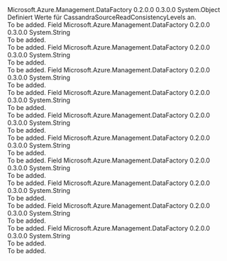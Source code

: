 <Type Name="CassandraSourceReadConsistencyLevels" FullName="Microsoft.Azure.Management.DataFactory.Models.CassandraSourceReadConsistencyLevels">
  <TypeSignature Language="C#" Value="public static class CassandraSourceReadConsistencyLevels" />
  <TypeSignature Language="ILAsm" Value=".class public auto ansi abstract sealed beforefieldinit CassandraSourceReadConsistencyLevels extends System.Object" />
  <TypeSignature Language="DocId" Value="T:Microsoft.Azure.Management.DataFactory.Models.CassandraSourceReadConsistencyLevels" />
  <TypeSignature Language="VB.NET" Value="Public Class CassandraSourceReadConsistencyLevels" />
  <TypeSignature Language="F#" Value="type CassandraSourceReadConsistencyLevels = class" />
  <AssemblyInfo>
    <AssemblyName>Microsoft.Azure.Management.DataFactory</AssemblyName>
    <AssemblyVersion>0.2.0.0</AssemblyVersion>
    <AssemblyVersion>0.3.0.0</AssemblyVersion>
  </AssemblyInfo>
  <Base>
    <BaseTypeName>System.Object</BaseTypeName>
  </Base>
  <Interfaces />
  <Docs>
    <summary>
            Definiert Werte für CassandraSourceReadConsistencyLevels an.
            </summary>
    <remarks>To be added.</remarks>
  </Docs>
  <Members>
    <Member MemberName="ALL">
      <MemberSignature Language="C#" Value="public const string ALL;" />
      <MemberSignature Language="ILAsm" Value=".field public static literal string ALL" />
      <MemberSignature Language="DocId" Value="F:Microsoft.Azure.Management.DataFactory.Models.CassandraSourceReadConsistencyLevels.ALL" />
      <MemberSignature Language="VB.NET" Value="Public Const ALL As String " />
      <MemberSignature Language="F#" Value="val mutable ALL : string" Usage="Microsoft.Azure.Management.DataFactory.Models.CassandraSourceReadConsistencyLevels.ALL" />
      <MemberType>Field</MemberType>
      <AssemblyInfo>
        <AssemblyName>Microsoft.Azure.Management.DataFactory</AssemblyName>
        <AssemblyVersion>0.2.0.0</AssemblyVersion>
        <AssemblyVersion>0.3.0.0</AssemblyVersion>
      </AssemblyInfo>
      <ReturnValue>
        <ReturnType>System.String</ReturnType>
      </ReturnValue>
      <Docs>
        <summary>To be added.</summary>
        <remarks>To be added.</remarks>
      </Docs>
    </Member>
    <Member MemberName="EACHQUORUM">
      <MemberSignature Language="C#" Value="public const string EACHQUORUM;" />
      <MemberSignature Language="ILAsm" Value=".field public static literal string EACHQUORUM" />
      <MemberSignature Language="DocId" Value="F:Microsoft.Azure.Management.DataFactory.Models.CassandraSourceReadConsistencyLevels.EACHQUORUM" />
      <MemberSignature Language="VB.NET" Value="Public Const EACHQUORUM As String " />
      <MemberSignature Language="F#" Value="val mutable EACHQUORUM : string" Usage="Microsoft.Azure.Management.DataFactory.Models.CassandraSourceReadConsistencyLevels.EACHQUORUM" />
      <MemberType>Field</MemberType>
      <AssemblyInfo>
        <AssemblyName>Microsoft.Azure.Management.DataFactory</AssemblyName>
        <AssemblyVersion>0.2.0.0</AssemblyVersion>
        <AssemblyVersion>0.3.0.0</AssemblyVersion>
      </AssemblyInfo>
      <ReturnValue>
        <ReturnType>System.String</ReturnType>
      </ReturnValue>
      <Docs>
        <summary>To be added.</summary>
        <remarks>To be added.</remarks>
      </Docs>
    </Member>
    <Member MemberName="LOCALONE">
      <MemberSignature Language="C#" Value="public const string LOCALONE;" />
      <MemberSignature Language="ILAsm" Value=".field public static literal string LOCALONE" />
      <MemberSignature Language="DocId" Value="F:Microsoft.Azure.Management.DataFactory.Models.CassandraSourceReadConsistencyLevels.LOCALONE" />
      <MemberSignature Language="VB.NET" Value="Public Const LOCALONE As String " />
      <MemberSignature Language="F#" Value="val mutable LOCALONE : string" Usage="Microsoft.Azure.Management.DataFactory.Models.CassandraSourceReadConsistencyLevels.LOCALONE" />
      <MemberType>Field</MemberType>
      <AssemblyInfo>
        <AssemblyName>Microsoft.Azure.Management.DataFactory</AssemblyName>
        <AssemblyVersion>0.2.0.0</AssemblyVersion>
        <AssemblyVersion>0.3.0.0</AssemblyVersion>
      </AssemblyInfo>
      <ReturnValue>
        <ReturnType>System.String</ReturnType>
      </ReturnValue>
      <Docs>
        <summary>To be added.</summary>
        <remarks>To be added.</remarks>
      </Docs>
    </Member>
    <Member MemberName="LOCALQUORUM">
      <MemberSignature Language="C#" Value="public const string LOCALQUORUM;" />
      <MemberSignature Language="ILAsm" Value=".field public static literal string LOCALQUORUM" />
      <MemberSignature Language="DocId" Value="F:Microsoft.Azure.Management.DataFactory.Models.CassandraSourceReadConsistencyLevels.LOCALQUORUM" />
      <MemberSignature Language="VB.NET" Value="Public Const LOCALQUORUM As String " />
      <MemberSignature Language="F#" Value="val mutable LOCALQUORUM : string" Usage="Microsoft.Azure.Management.DataFactory.Models.CassandraSourceReadConsistencyLevels.LOCALQUORUM" />
      <MemberType>Field</MemberType>
      <AssemblyInfo>
        <AssemblyName>Microsoft.Azure.Management.DataFactory</AssemblyName>
        <AssemblyVersion>0.2.0.0</AssemblyVersion>
        <AssemblyVersion>0.3.0.0</AssemblyVersion>
      </AssemblyInfo>
      <ReturnValue>
        <ReturnType>System.String</ReturnType>
      </ReturnValue>
      <Docs>
        <summary>To be added.</summary>
        <remarks>To be added.</remarks>
      </Docs>
    </Member>
    <Member MemberName="LOCALSERIAL">
      <MemberSignature Language="C#" Value="public const string LOCALSERIAL;" />
      <MemberSignature Language="ILAsm" Value=".field public static literal string LOCALSERIAL" />
      <MemberSignature Language="DocId" Value="F:Microsoft.Azure.Management.DataFactory.Models.CassandraSourceReadConsistencyLevels.LOCALSERIAL" />
      <MemberSignature Language="VB.NET" Value="Public Const LOCALSERIAL As String " />
      <MemberSignature Language="F#" Value="val mutable LOCALSERIAL : string" Usage="Microsoft.Azure.Management.DataFactory.Models.CassandraSourceReadConsistencyLevels.LOCALSERIAL" />
      <MemberType>Field</MemberType>
      <AssemblyInfo>
        <AssemblyName>Microsoft.Azure.Management.DataFactory</AssemblyName>
        <AssemblyVersion>0.2.0.0</AssemblyVersion>
        <AssemblyVersion>0.3.0.0</AssemblyVersion>
      </AssemblyInfo>
      <ReturnValue>
        <ReturnType>System.String</ReturnType>
      </ReturnValue>
      <Docs>
        <summary>To be added.</summary>
        <remarks>To be added.</remarks>
      </Docs>
    </Member>
    <Member MemberName="ONE">
      <MemberSignature Language="C#" Value="public const string ONE;" />
      <MemberSignature Language="ILAsm" Value=".field public static literal string ONE" />
      <MemberSignature Language="DocId" Value="F:Microsoft.Azure.Management.DataFactory.Models.CassandraSourceReadConsistencyLevels.ONE" />
      <MemberSignature Language="VB.NET" Value="Public Const ONE As String " />
      <MemberSignature Language="F#" Value="val mutable ONE : string" Usage="Microsoft.Azure.Management.DataFactory.Models.CassandraSourceReadConsistencyLevels.ONE" />
      <MemberType>Field</MemberType>
      <AssemblyInfo>
        <AssemblyName>Microsoft.Azure.Management.DataFactory</AssemblyName>
        <AssemblyVersion>0.2.0.0</AssemblyVersion>
        <AssemblyVersion>0.3.0.0</AssemblyVersion>
      </AssemblyInfo>
      <ReturnValue>
        <ReturnType>System.String</ReturnType>
      </ReturnValue>
      <Docs>
        <summary>To be added.</summary>
        <remarks>To be added.</remarks>
      </Docs>
    </Member>
    <Member MemberName="QUORUM">
      <MemberSignature Language="C#" Value="public const string QUORUM;" />
      <MemberSignature Language="ILAsm" Value=".field public static literal string QUORUM" />
      <MemberSignature Language="DocId" Value="F:Microsoft.Azure.Management.DataFactory.Models.CassandraSourceReadConsistencyLevels.QUORUM" />
      <MemberSignature Language="VB.NET" Value="Public Const QUORUM As String " />
      <MemberSignature Language="F#" Value="val mutable QUORUM : string" Usage="Microsoft.Azure.Management.DataFactory.Models.CassandraSourceReadConsistencyLevels.QUORUM" />
      <MemberType>Field</MemberType>
      <AssemblyInfo>
        <AssemblyName>Microsoft.Azure.Management.DataFactory</AssemblyName>
        <AssemblyVersion>0.2.0.0</AssemblyVersion>
        <AssemblyVersion>0.3.0.0</AssemblyVersion>
      </AssemblyInfo>
      <ReturnValue>
        <ReturnType>System.String</ReturnType>
      </ReturnValue>
      <Docs>
        <summary>To be added.</summary>
        <remarks>To be added.</remarks>
      </Docs>
    </Member>
    <Member MemberName="SERIAL">
      <MemberSignature Language="C#" Value="public const string SERIAL;" />
      <MemberSignature Language="ILAsm" Value=".field public static literal string SERIAL" />
      <MemberSignature Language="DocId" Value="F:Microsoft.Azure.Management.DataFactory.Models.CassandraSourceReadConsistencyLevels.SERIAL" />
      <MemberSignature Language="VB.NET" Value="Public Const SERIAL As String " />
      <MemberSignature Language="F#" Value="val mutable SERIAL : string" Usage="Microsoft.Azure.Management.DataFactory.Models.CassandraSourceReadConsistencyLevels.SERIAL" />
      <MemberType>Field</MemberType>
      <AssemblyInfo>
        <AssemblyName>Microsoft.Azure.Management.DataFactory</AssemblyName>
        <AssemblyVersion>0.2.0.0</AssemblyVersion>
        <AssemblyVersion>0.3.0.0</AssemblyVersion>
      </AssemblyInfo>
      <ReturnValue>
        <ReturnType>System.String</ReturnType>
      </ReturnValue>
      <Docs>
        <summary>To be added.</summary>
        <remarks>To be added.</remarks>
      </Docs>
    </Member>
    <Member MemberName="THREE">
      <MemberSignature Language="C#" Value="public const string THREE;" />
      <MemberSignature Language="ILAsm" Value=".field public static literal string THREE" />
      <MemberSignature Language="DocId" Value="F:Microsoft.Azure.Management.DataFactory.Models.CassandraSourceReadConsistencyLevels.THREE" />
      <MemberSignature Language="VB.NET" Value="Public Const THREE As String " />
      <MemberSignature Language="F#" Value="val mutable THREE : string" Usage="Microsoft.Azure.Management.DataFactory.Models.CassandraSourceReadConsistencyLevels.THREE" />
      <MemberType>Field</MemberType>
      <AssemblyInfo>
        <AssemblyName>Microsoft.Azure.Management.DataFactory</AssemblyName>
        <AssemblyVersion>0.2.0.0</AssemblyVersion>
        <AssemblyVersion>0.3.0.0</AssemblyVersion>
      </AssemblyInfo>
      <ReturnValue>
        <ReturnType>System.String</ReturnType>
      </ReturnValue>
      <Docs>
        <summary>To be added.</summary>
        <remarks>To be added.</remarks>
      </Docs>
    </Member>
    <Member MemberName="TWO">
      <MemberSignature Language="C#" Value="public const string TWO;" />
      <MemberSignature Language="ILAsm" Value=".field public static literal string TWO" />
      <MemberSignature Language="DocId" Value="F:Microsoft.Azure.Management.DataFactory.Models.CassandraSourceReadConsistencyLevels.TWO" />
      <MemberSignature Language="VB.NET" Value="Public Const TWO As String " />
      <MemberSignature Language="F#" Value="val mutable TWO : string" Usage="Microsoft.Azure.Management.DataFactory.Models.CassandraSourceReadConsistencyLevels.TWO" />
      <MemberType>Field</MemberType>
      <AssemblyInfo>
        <AssemblyName>Microsoft.Azure.Management.DataFactory</AssemblyName>
        <AssemblyVersion>0.2.0.0</AssemblyVersion>
        <AssemblyVersion>0.3.0.0</AssemblyVersion>
      </AssemblyInfo>
      <ReturnValue>
        <ReturnType>System.String</ReturnType>
      </ReturnValue>
      <Docs>
        <summary>To be added.</summary>
        <remarks>To be added.</remarks>
      </Docs>
    </Member>
  </Members>
</Type>